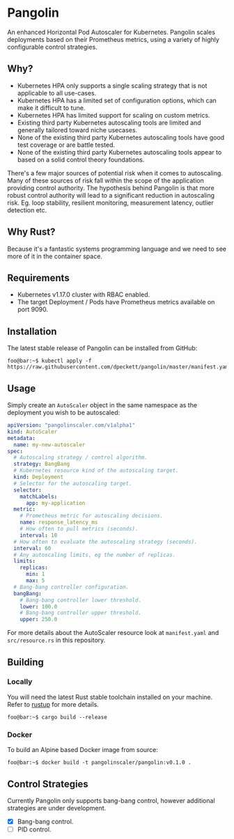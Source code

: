 # Pangolin

An enhanced Horizontal Pod Autoscaler for Kubernetes. Pangolin scales deployments based on their Prometheus metrics,
using a variety of highly configurable control strategies.

## Why?

* Kubernetes HPA only supports a single scaling strategy that is not applicable to all use-cases.
* Kubernetes HPA has a limited set of configuration options, which can make it difficult to tune.
* Kubernetes HPA has limited support for scaling on custom metrics.
* Existing third party Kubernetes autoscaling tools are limited and generally tailored toward niche usecases.
* None of the existing third party Kubernetes autoscaling tools have good test coverage or are battle tested.
* None of the existing third party Kubernetes autoscaling tools appear to based on a solid control theory foundations.

There's a few major sources of potential risk when it comes to autoscaling. Many of these sources of risk fall within
the scope of the application providing control authority. The hypothesis behind Pangolin is that more robust control
authority will lead to a significant reduction in autoscaling risk. Eg. loop stability, resilient monitoring, 
measurement latency, outlier detection etc.

## Why Rust?

Because it's a fantastic systems programming language and we need to see more of it in the container space.

## Requirements

* Kubernetes v1.17.0 cluster with RBAC enabled.
* The target Deployment / Pods have Prometheus metrics available on port 9090.

## Installation

The latest stable release of Pangolin can be installed from GitHub:

```console
foo@bar:~$ kubectl apply -f https://raw.githubusercontent.com/dpeckett/pangolin/master/manifest.yaml
```

## Usage

Simply create an `AutoScaler` object in the same namespace as the deployment you wish to be autoscaled:

```yaml
apiVersion: "pangolinscaler.com/v1alpha1"
kind: AutoScaler
metadata:
  name: my-new-autoscaler
spec:
  # Autoscaling strategy / control algorithm.
  strategy: BangBang
  # Kubernetes resource kind of the autoscaling target.
  kind: Deployment
  # Selector for the autoscaling target.
  selector:
    matchLabels:
      app: my-application
  metric:
    # Prometheus metric for autoscaling decisions.
    name: response_latency_ms
    # How often to pull metrics (seconds).
    interval: 10
  # How often to evaluate the autoscaling strategy (seconds).
  interval: 60
  # Any autoscaling limits, eg the number of replicas.
  limits:
    replicas:
      min: 1
      max: 5
  # Bang-bang controller configuration.
  bangBang:
    # Bang-bang controller lower threshold.
    lower: 100.0
    # Bang-bang controller upper threshold.
    upper: 250.0
```

For more details about the AutoScaler resource look at `manifest.yaml` and `src/resource.rs` in this repository.

## Building

### Locally

You will need the latest Rust stable toolchain installed on your machine. Refer to [rustup](https://rustup.rs/) for 
more details.

```console
foo@bar:~$ cargo build --release
```

### Docker

To build an Alpine based Docker image from source:

```console
foo@bar:~$ docker build -t pangolinscaler/pangolin:v0.1.0 .
```

## Control Strategies

Currently Pangolin only supports bang-bang control, however additional strategies are under development.

- [x] Bang-bang control.
- [ ] PID control.